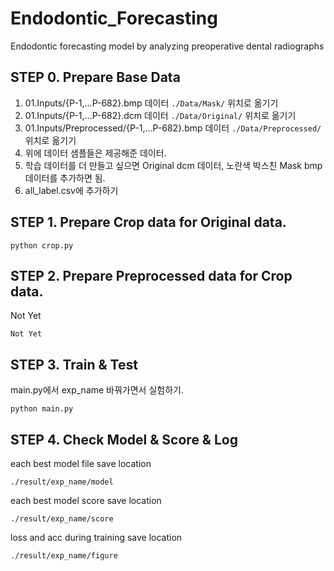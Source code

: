 # Endodontic_Forecasting
Endodontic forecasting model by analyzing preoperative dental radiographs

## STEP 0. Prepare Base Data
1. 01.Inputs/{P-1,...P-682}.bmp 데이터 ```./Data/Mask/``` 위치로 옮기기
2. 01.Inputs/{P-1,...P-682}.dcm 데이터 ```./Data/Original/``` 위치로 옮기기
3. 01.Inputs/Preprocessed/{P-1,...P-682}.bmp 데이터 ```./Data/Preprocessed/``` 위치로 옮기기
4. 위에 데이터 샘플들은 제공해준 데이터.
5. 학습 데이터를 더 만들고 싶으면 Original dcm 데이터, 노란색 박스친 Mask bmp 데이터를 추가하면 됨.
6. all_label.csv에 추가하기

## STEP 1. Prepare Crop data for Original data.
```
python crop.py
```

## STEP 2. Prepare Preprocessed data for Crop data.
Not Yet
```
Not Yet
```

## STEP 3. Train & Test
main.py에서 exp_name 바꿔가면서 실험하기.
```
python main.py 
```


## STEP 4. Check Model & Score & Log
each best model file save location
```
./result/exp_name/model
``` 
each best model score save location
```
./result/exp_name/score
``` 
loss and acc during training save location
```
./result/exp_name/figure
```



